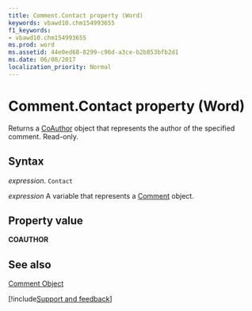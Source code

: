 ```yaml
---
title: Comment.Contact property (Word)
keywords: vbawd10.chm154993655
f1_keywords:
- vbawd10.chm154993655
ms.prod: word
ms.assetid: 44e0ed68-8299-c96d-a3ce-b2b853bfb2d1
ms.date: 06/08/2017
localization_priority: Normal
---
```



# Comment.Contact property (Word)

Returns a [CoAuthor](Word.CoAuthor.md) object that represents the author of the specified comment. Read-only.


## Syntax

_expression_. `Contact`

_expression_ A variable that represents a [Comment](./Word.Comment.md) object.


## Property value

 **COAUTHOR**


## See also


[Comment Object](Word.Comment.md)

[!include[Support and feedback](~/includes/feedback-boilerplate.md)]
